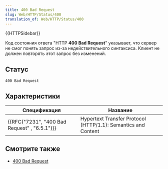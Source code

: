```yaml
---
title: 400 Bad Request
slug: Web/HTTP/Status/400
translation_of: Web/HTTP/Status/400
---
```

{{HTTPSidebar}}

Код состояния ответа "HTTP **400 Bad Request**" указывает, что сервер не смог понять запрос из-за недействительного синтаксиса. Клиент не должен повторять этот запрос без изменений.

## Статус

```
400 Bad Request
```

## Характеристики

| Спецификация                                                 | Название                                                      |
| ------------------------------------------------------------ | ------------------------------------------------------------- |
| {{RFC("7231", "400 Bad Request" , "6.5.1")}} | Hypertext Transfer Protocol (HTTP/1.1): Semantics and Content |

## Смотрите также

- [400 Bad Request](https://www.exai.com/blog/400-bad-request-error)

